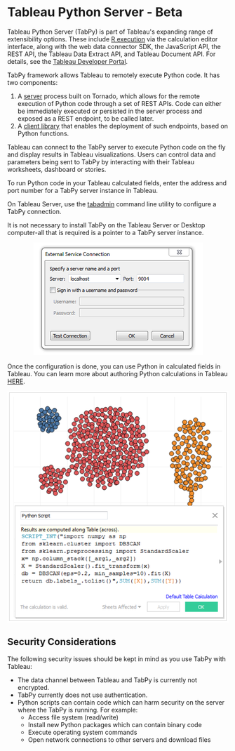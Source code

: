 
# Tableau Python Server - Beta

Tableau Python Server (TabPy) is part of Tableau's expanding range of extensibility options. These include [R execution](http://onlinehelp.tableau.com/current/pro/desktop/en-us/help.html#r_connection_manage.html) via the calculation editor interface, along with the web data connector SDK, the JavaScript API, the REST API, the Tableau Data Extract API, and Tableau Document API. For details, see the [Tableau Developer Portal](https://community.tableau.com/community/developers).

TabPy framework allows Tableau to remotely execute Python code. It has two components:

1. A [server](server.md) process built on Tornado, which allows for the remote execution of Python code through a set of REST APIs. Code can either be immediately executed or persisted in the server process and exposed as a REST endpoint, to be called later.
2. A [client library](client.md) that enables the deployment of such endpoints, based on Python functions.

Tableau can connect to the TabPy server to execute Python code on the fly and display results in Tableau visualizations. Users can control data and parameters being sent to TabPy by interacting with their Tableau worksheets, dashboard or stories. 

To run Python code in your Tableau calculated fields, enter the address and port number for a TabPy server instance in Tableau.

On Tableau Server, use the [tabadmin](https://onlinehelp.tableau.com/current/server/en-us/tabadmin.htm) command line utility to configure a TabPy connection.

It is not necessary to install TabPy on the Tableau Server or Desktop computer-all that is required is a pointer to a TabPy server instance.

<p align="center"><img alt="Screenshot of Configuration on Tableau Desktop" src="external-service-configuration.png"></p>

Once the configuration is done, you can use Python in calculated fields in Tableau. You can learn more about authoring Python calculations in Tableau [HERE](TableauConfiguration.md).

<p align="center"><img alt="Screenshot of a Python calculated field on Tableau Desktop" src="python-calculated-field.png"></p>

## Security Considerations
The following security issues should be kept in mind as you use TabPy with Tableau:
  - The data channel between Tableau and TabPy is currently not encrypted.
  - TabPy currently does not use authentication.
  - Python scripts can contain code which can harm security on the server where the TabPy is running. For example:
    - Access file system (read/write)
    - Install new Python packages which can contain binary code
    - Execute operating system commands
    - Open network connections to other servers and download files
